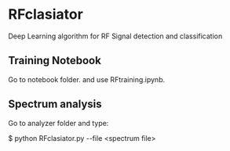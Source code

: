 # RFclasiator
Deep Learning algorithm for RF Signal detection and classification

## Training Notebook

Go to notebook folder. and use RFtraining.ipynb.

## Spectrum analysis

Go to analyzer folder and type:

$ python RFclasiator.py --file \<spectrum file\>


